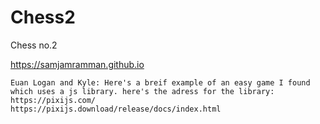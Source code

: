 # Chess2
Chess no.2

https://samjamramman.github.io

```
Euan Logan and Kyle: Here's a breif example of an easy game I found which uses a js library. here's the adress for the library: 
https://pixijs.com/
https://pixijs.download/release/docs/index.html
```
